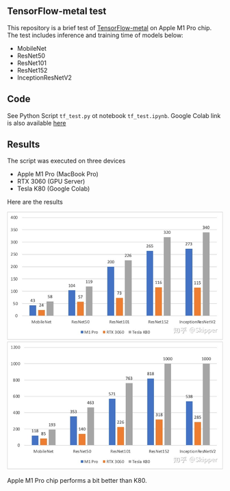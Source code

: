 ## TensorFlow-metal test
This repository is a brief test of [TensorFlow-metal](https://developer.apple.com/metal/tensorflow-plugin/) on Apple M1 Pro chip.  
The test includes inference and training time of models below:
- MobileNet
- ResNet50
- ResNet101
- ResNet152
- InceptionResNetV2


## Code
See Python Script `tf_test.py` ot notebook `tf_test.ipynb`.
Google Colab link is also available [here](https://colab.research.google.com/drive/1LonSrTAdrbOZseOaz3WFLhOtsgunaulT?usp=sharing)

## Results
The script was executed on three devices
- Apple M1 Pro (MacBook Pro)
- RTX 3060 (GPU Server)
- Tesla K80 (Google Colab)

Here are the results

![image](./imgs/inference.jpg "inference time")
![image](./imgs/training.jpg "training time")

Apple M1 Pro chip performs a bit better than K80.

